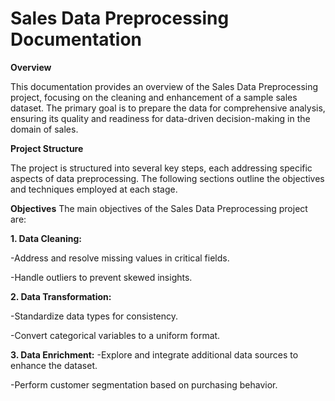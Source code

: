 # Sales Data Preprocessing Documentation

**Overview**

This documentation provides an overview of the Sales Data Preprocessing project, focusing on the cleaning and enhancement of a sample sales dataset. The primary goal is to prepare the data for comprehensive analysis, ensuring its quality and readiness for data-driven decision-making in the domain of sales.

**Project Structure**

The project is structured into several key steps, each addressing specific aspects of data preprocessing. The following sections outline the objectives and techniques employed at each stage.

**Objectives**
The main objectives of the Sales Data Preprocessing project are:

**1. Data Cleaning:**

-Address and resolve missing values in critical fields.

-Handle outliers to prevent skewed insights.

**2. Data Transformation:**

-Standardize data types for consistency.

-Convert categorical variables to a uniform format.

**3. Data Enrichment:**
-Explore and integrate additional data sources to enhance the dataset.

-Perform customer segmentation based on purchasing behavior.

